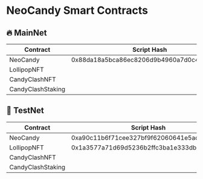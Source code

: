 # NeoCandy Smart Contracts

## 🔥 MainNet
| Contract        | Script Hash | Address | Monitor
|-----------------|-------------|---------|---------|
|NeoCandy | 0x88da18a5bca86ec8206d9b4960a7d0c4355a432f            |  NQDsdVp96k1VtzFPZgSmYdusACVCimmVnX       |  [Neotube](https://neo3.neotube.io/tokens/nep17/0x88da18a5bca86ec8206d9b4960a7d0c4355a432f)|
|LollipopNFT |             |         |  |
|CandyClashNFT |             |         |  |
|CandyClashStaking |             |         |  |

## 🧪 TestNet

| Contract        | Script Hash | Address | Monitor
|-----------------|-------------|---------|---------|
|NeoCandy | 0xa90c11b6f71cee327bf9f62060641e5ad22f57e6            |Nguu3iqurqPAWa5NabmQmGGZGu2XHqm2wj         | [Neotube](https://neo3.testnet.neotube.io/tokens/nep17/0xa90c11b6f71cee327bf9f62060641e5ad22f57e6)|
|LollipopNFT | 0x1a3577a71d69d5236b2ffc3ba1e333db2619fb7e            |NXVP8YCknCNgT4qLJT6czp8CwrFn13FWmL         | [Neotube](https://n3t4.neotube.io/contract/0x1a3577a71d69d5236b2ffc3ba1e333db2619fb7e)  |
|CandyClashNFT |             |         |  |
|CandyClashStaking |             |         |  |

